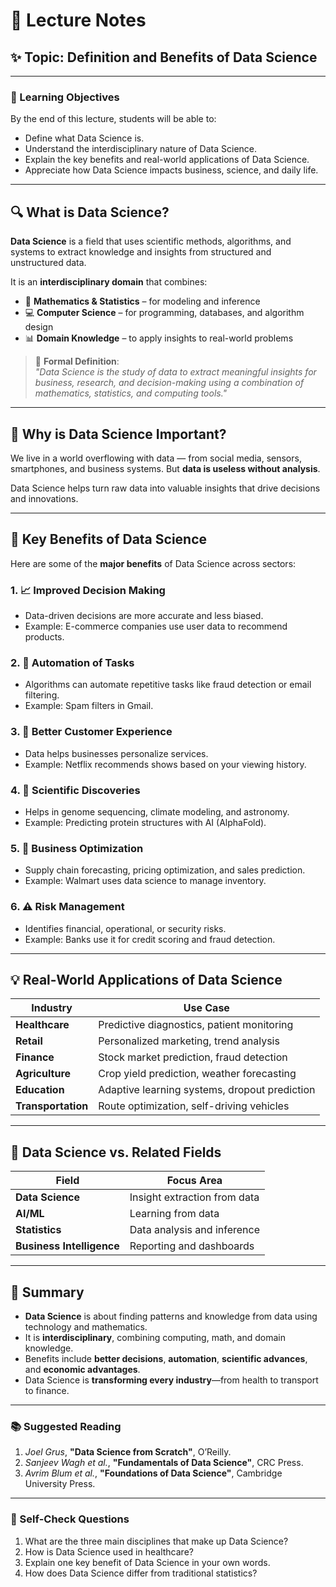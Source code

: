 # 📘 Lecture Notes  
## ✨ Topic: Definition and Benefits of Data Science

---

### 🎯 Learning Objectives
By the end of this lecture, students will be able to:
- Define what Data Science is.
- Understand the interdisciplinary nature of Data Science.
- Explain the key benefits and real-world applications of Data Science.
- Appreciate how Data Science impacts business, science, and daily life.

---

## 🔍 What is Data Science?

**Data Science** is a field that uses scientific methods, algorithms, and systems to extract knowledge and insights from structured and unstructured data.

It is an **interdisciplinary domain** that combines:
- 🧮 **Mathematics & Statistics** – for modeling and inference
- 💻 **Computer Science** – for programming, databases, and algorithm design
- 📊 **Domain Knowledge** – to apply insights to real-world problems

> 📌 **Formal Definition**:  
> *"Data Science is the study of data to extract meaningful insights for business, research, and decision-making using a combination of mathematics, statistics, and computing tools."*

---

## 🧠 Why is Data Science Important?

We live in a world overflowing with data — from social media, sensors, smartphones, and business systems. But **data is useless without analysis**.

Data Science helps turn raw data into valuable insights that drive decisions and innovations.

---

## 🌟 Key Benefits of Data Science

Here are some of the **major benefits** of Data Science across sectors:

### 1. 📈 Improved Decision Making
- Data-driven decisions are more accurate and less biased.
- Example: E-commerce companies use user data to recommend products.

### 2. 🔄 Automation of Tasks
- Algorithms can automate repetitive tasks like fraud detection or email filtering.
- Example: Spam filters in Gmail.

### 3. 🎯 Better Customer Experience
- Data helps businesses personalize services.
- Example: Netflix recommends shows based on your viewing history.

### 4. 🧬 Scientific Discoveries
- Helps in genome sequencing, climate modeling, and astronomy.
- Example: Predicting protein structures with AI (AlphaFold).

### 5. 💼 Business Optimization
- Supply chain forecasting, pricing optimization, and sales prediction.
- Example: Walmart uses data science to manage inventory.

### 6. ⚠️ Risk Management
- Identifies financial, operational, or security risks.
- Example: Banks use it for credit scoring and fraud detection.

---

## 💡 Real-World Applications of Data Science

| Industry           | Use Case                                          |
|--------------------|---------------------------------------------------|
| **Healthcare**      | Predictive diagnostics, patient monitoring       |
| **Retail**          | Personalized marketing, trend analysis           |
| **Finance**         | Stock market prediction, fraud detection         |
| **Agriculture**     | Crop yield prediction, weather forecasting       |
| **Education**       | Adaptive learning systems, dropout prediction    |
| **Transportation**  | Route optimization, self-driving vehicles        |

---

## 🧩 Data Science vs. Related Fields

| Field              | Focus Area                          |
|--------------------|-------------------------------------|
| **Data Science**   | Insight extraction from data        |
| **AI/ML**          | Learning from data                  |
| **Statistics**     | Data analysis and inference         |
| **Business Intelligence** | Reporting and dashboards     |

---

## 🧠 Summary

- **Data Science** is about finding patterns and knowledge from data using technology and mathematics.
- It is **interdisciplinary**, combining computing, math, and domain knowledge.
- Benefits include **better decisions**, **automation**, **scientific advances**, and **economic advantages**.
- Data Science is **transforming every industry**—from health to transport to finance.

---

### 📚 Suggested Reading

1. *Joel Grus*, **"Data Science from Scratch"**, O’Reilly.
2. *Sanjeev Wagh et al.*, **"Fundamentals of Data Science"**, CRC Press.
3. *Avrim Blum et al.*, **"Foundations of Data Science"**, Cambridge University Press.

---

### 🧪 Self-Check Questions

1. What are the three main disciplines that make up Data Science?
2. How is Data Science used in healthcare?
3. Explain one key benefit of Data Science in your own words.
4. How does Data Science differ from traditional statistics?